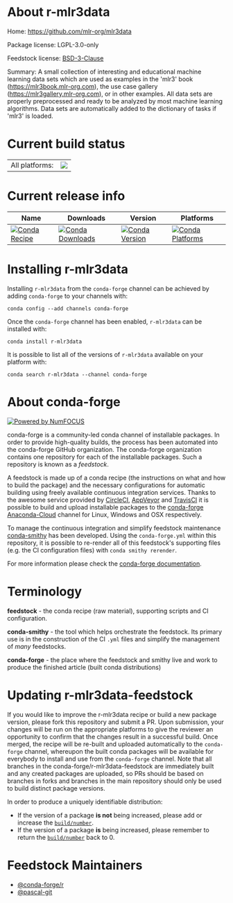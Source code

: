 About r-mlr3data
================

Home: https://github.com/mlr-org/mlr3data

Package license: LGPL-3.0-only

Feedstock license: [BSD-3-Clause](https://github.com/conda-forge/r-mlr3data-feedstock/blob/master/LICENSE.txt)

Summary: A small collection of interesting and educational machine learning data sets which are used as examples in the 'mlr3' book (<https://mlr3book.mlr-org.com>), the use case gallery (<https://mlr3gallery.mlr-org.com>), or in other examples. All data sets are properly preprocessed and ready to be analyzed by most machine learning algorithms.  Data sets are automatically added to the dictionary of tasks if 'mlr3' is loaded.

Current build status
====================


<table><tr><td>All platforms:</td>
    <td>
      <a href="https://dev.azure.com/conda-forge/feedstock-builds/_build/latest?definitionId=11729&branchName=master">
        <img src="https://dev.azure.com/conda-forge/feedstock-builds/_apis/build/status/r-mlr3data-feedstock?branchName=master">
      </a>
    </td>
  </tr>
</table>

Current release info
====================

| Name | Downloads | Version | Platforms |
| --- | --- | --- | --- |
| [![Conda Recipe](https://img.shields.io/badge/recipe-r--mlr3data-green.svg)](https://anaconda.org/conda-forge/r-mlr3data) | [![Conda Downloads](https://img.shields.io/conda/dn/conda-forge/r-mlr3data.svg)](https://anaconda.org/conda-forge/r-mlr3data) | [![Conda Version](https://img.shields.io/conda/vn/conda-forge/r-mlr3data.svg)](https://anaconda.org/conda-forge/r-mlr3data) | [![Conda Platforms](https://img.shields.io/conda/pn/conda-forge/r-mlr3data.svg)](https://anaconda.org/conda-forge/r-mlr3data) |

Installing r-mlr3data
=====================

Installing `r-mlr3data` from the `conda-forge` channel can be achieved by adding `conda-forge` to your channels with:

```
conda config --add channels conda-forge
```

Once the `conda-forge` channel has been enabled, `r-mlr3data` can be installed with:

```
conda install r-mlr3data
```

It is possible to list all of the versions of `r-mlr3data` available on your platform with:

```
conda search r-mlr3data --channel conda-forge
```


About conda-forge
=================

[![Powered by NumFOCUS](https://img.shields.io/badge/powered%20by-NumFOCUS-orange.svg?style=flat&colorA=E1523D&colorB=007D8A)](http://numfocus.org)

conda-forge is a community-led conda channel of installable packages.
In order to provide high-quality builds, the process has been automated into the
conda-forge GitHub organization. The conda-forge organization contains one repository
for each of the installable packages. Such a repository is known as a *feedstock*.

A feedstock is made up of a conda recipe (the instructions on what and how to build
the package) and the necessary configurations for automatic building using freely
available continuous integration services. Thanks to the awesome service provided by
[CircleCI](https://circleci.com/), [AppVeyor](https://www.appveyor.com/)
and [TravisCI](https://travis-ci.com/) it is possible to build and upload installable
packages to the [conda-forge](https://anaconda.org/conda-forge)
[Anaconda-Cloud](https://anaconda.org/) channel for Linux, Windows and OSX respectively.

To manage the continuous integration and simplify feedstock maintenance
[conda-smithy](https://github.com/conda-forge/conda-smithy) has been developed.
Using the ``conda-forge.yml`` within this repository, it is possible to re-render all of
this feedstock's supporting files (e.g. the CI configuration files) with ``conda smithy rerender``.

For more information please check the [conda-forge documentation](https://conda-forge.org/docs/).

Terminology
===========

**feedstock** - the conda recipe (raw material), supporting scripts and CI configuration.

**conda-smithy** - the tool which helps orchestrate the feedstock.
                   Its primary use is in the construction of the CI ``.yml`` files
                   and simplify the management of *many* feedstocks.

**conda-forge** - the place where the feedstock and smithy live and work to
                  produce the finished article (built conda distributions)


Updating r-mlr3data-feedstock
=============================

If you would like to improve the r-mlr3data recipe or build a new
package version, please fork this repository and submit a PR. Upon submission,
your changes will be run on the appropriate platforms to give the reviewer an
opportunity to confirm that the changes result in a successful build. Once
merged, the recipe will be re-built and uploaded automatically to the
`conda-forge` channel, whereupon the built conda packages will be available for
everybody to install and use from the `conda-forge` channel.
Note that all branches in the conda-forge/r-mlr3data-feedstock are
immediately built and any created packages are uploaded, so PRs should be based
on branches in forks and branches in the main repository should only be used to
build distinct package versions.

In order to produce a uniquely identifiable distribution:
 * If the version of a package **is not** being increased, please add or increase
   the [``build/number``](https://conda.io/docs/user-guide/tasks/build-packages/define-metadata.html#build-number-and-string).
 * If the version of a package **is** being increased, please remember to return
   the [``build/number``](https://conda.io/docs/user-guide/tasks/build-packages/define-metadata.html#build-number-and-string)
   back to 0.

Feedstock Maintainers
=====================

* [@conda-forge/r](https://github.com/conda-forge/r/)
* [@pascal-git](https://github.com/pascal-git/)

